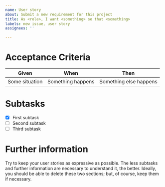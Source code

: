 ```yaml
---
name: User story
about: Submit a new requirement for this project
title: As <role>, I want <something> so that <something>
labels: new issue, user story
assignees: ''

---
```


# Acceptance Criteria

| Given          | When              | Then                   |
|:--------------:|:-----------------:|:----------------------:|
| Some situation | Something happens | Something else happens |

# Subtasks

- [x] First subtask
- [ ] Second subtask
- [ ] Third subtask

# Further information

Try to keep your user stories as expressive as possible. The less subtasks and further information are necessary to understand it, the better. Ideally, you should be able to delete these two sections; but, of course, keep them if necessary.

